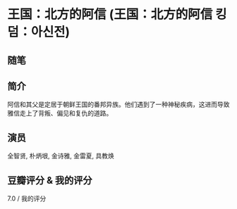 # 王国：北方的阿信 (王国：北方的阿信 킹덤：아신전)

## 随笔

## 简介

阿信和其父是定居于朝鲜王国的番邦异族。他们遇到了一种神秘疾病，这进而导致雅信走上了背叛、偏见和复仇的道路。

## 演员

全智贤, 朴炳垠, 金诗雅, 金雷夏, 具教焕

## 豆瓣评分 & 我的评分

7.0 / 我的评分

